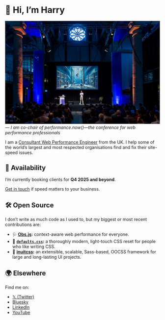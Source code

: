 # 👋 Hi, I’m Harry

![](./perfnow-2024.webp)
_— I am co-chair of performance.now()—_the_ conference for web performance
professionals_

I am a [Consultant Web Performance Engineer](https://csswizardry.com/) from the
UK. I help some of the world’s largest and most respected organisations find and
fix their site-speed issues.

## 🚦 Availability

I’m currently booking clients for **Q4 2025 and beyond**.

[Get in touch](https://csswizardry.com/contact/) if speed matters to your
business.

## 🛠️ Open Source

I don’t write as much code as I used to, but my biggest or most recent
contributions are:

* 🩺 **[Obs.js](https://github.com/csswizardry/Obs.js):** context-aware web
  performance for everyone.
* 🧼 **[`defaults.css`](https://github.com/csswizardry/defaults.css):**
  a thoroughly modern, light-touch CSS reset for people who like writing CSS.
* 🧱 **[inuitcss](https://github.com/inuitcss/inuitcss):** an extensible,
  scalable, Sass-based, OOCSS framework for large and long-lasting UI projects.

## 🌍 Elsewhere

Find me on:

* [𝕏 (Twitter)](https://twitter.com/csswizardry)
* [Bluesky](https://bsky.app/profile/csswizardry.com)
* [LinkedIn](https://www.linkedin.com/in/csswizardry/)
* [YouTube](https://www.youtube.com/@csswizardry?sub_confirmation=1)
